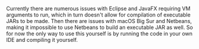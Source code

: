 Currently there are numerous issues with Eclipse and JavaFX requiring VM arguments to run, which in turn doesn't allow for compilation of executable JARs to be made. 
Then there are issues with macOS Big Sur and Netbeans, making it impossible to use Netbeans to build an executable JAR as well. So for now the only way to use this yourself
is by running the code in your own IDE and compiling it yourself.
